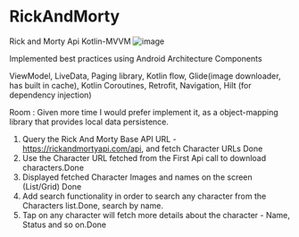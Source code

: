 # RickAndMorty
Rick and Morty Api Kotlin-MVVM
![image](https://user-images.githubusercontent.com/11574730/120745771-d3750980-c4cb-11eb-8e7a-947fe3225d0b.png)

Implemented best practices using Android Architecture Components

ViewModel, LiveData, Paging library, Kotlin flow, Glide(image downloader, has built in cache), Kotlin Coroutines, Retrofit, Navigation, Hilt (for dependency injection)

Room : Given more time I would prefer implement it, as a object-mapping library that provides local data persistence.

1. Query the Rick And Morty Base API URL - https://rickandmortyapi.com/api, and fetch Character
URLs Done 
2. Use the Character URL fetched from the First Api call to download characters.Done 
3. Displayed fetched Character Images and names on the screen (List/Grid) Done 
4. Add search functionality in order to search any character from the Characters list.Done, search by name.
5. Tap on any character will fetch more details about the character - Name, Status and so on.Done 

